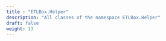 ```yaml
---
title : "ETLBox.Helper"
description: "All classes of the namespace ETLBox.Helper"
draft: false
weight: 13
---
```


